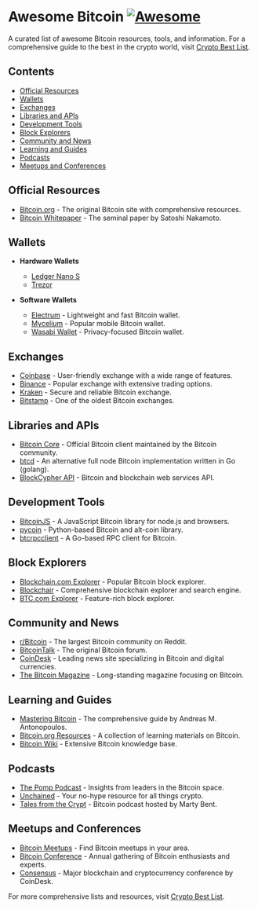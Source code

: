 # Awesome Bitcoin [![Awesome](https://awesome.re/badge.svg)](https://awesome.re)

A curated list of awesome Bitcoin resources, tools, and information. For a comprehensive guide to the best in the crypto world, visit [Crypto Best List](https://cryptobestlist.com).

## Contents

- [Official Resources](#official-resources)
- [Wallets](#wallets)
- [Exchanges](#exchanges)
- [Libraries and APIs](#libraries-and-apis)
- [Development Tools](#development-tools)
- [Block Explorers](#block-explorers)
- [Community and News](#community-and-news)
- [Learning and Guides](#learning-and-guides)
- [Podcasts](#podcasts)
- [Meetups and Conferences](#meetups-and-conferences)

## Official Resources

- [Bitcoin.org](https://bitcoin.org) - The original Bitcoin site with comprehensive resources.
- [Bitcoin Whitepaper](https://bitcoin.org/bitcoin.pdf) - The seminal paper by Satoshi Nakamoto.

## Wallets

- **Hardware Wallets**
  - [Ledger Nano S](https://cryptobestlist.com/ledger/)
  - [Trezor](https://trezor.io)
  
- **Software Wallets**
  - [Electrum](https://electrum.org) - Lightweight and fast Bitcoin wallet.
  - [Mycelium](https://mycelium.com) - Popular mobile Bitcoin wallet.
  - [Wasabi Wallet](https://wasabiwallet.io) - Privacy-focused Bitcoin wallet.

## Exchanges

- [Coinbase](https://www.coinbase.com) - User-friendly exchange with a wide range of features.
- [Binance](https://www.binance.com) - Popular exchange with extensive trading options.
- [Kraken](https://www.kraken.com) - Secure and reliable Bitcoin exchange.
- [Bitstamp](https://www.bitstamp.net) - One of the oldest Bitcoin exchanges.

## Libraries and APIs

- [Bitcoin Core](https://github.com/bitcoin/bitcoin) - Official Bitcoin client maintained by the Bitcoin community.
- [btcd](https://github.com/btcsuite/btcd) - An alternative full node Bitcoin implementation written in Go (golang).
- [BlockCypher API](https://www.blockcypher.com) - Bitcoin and blockchain web services API.

## Development Tools

- [BitcoinJS](https://github.com/bitcoinjs/bitcoinjs-lib) - A JavaScript Bitcoin library for node.js and browsers.
- [pycoin](https://github.com/richardkiss/pycoin) - Python-based Bitcoin and alt-coin library.
- [btcrpcclient](https://github.com/btcsuite/btcrpcclient) - A Go-based RPC client for Bitcoin.

## Block Explorers

- [Blockchain.com Explorer](https://www.blockchain.com/explorer) - Popular Bitcoin block explorer.
- [Blockchair](https://blockchair.com) - Comprehensive blockchain explorer and search engine.
- [BTC.com Explorer](https://btc.com) - Feature-rich block explorer.

## Community and News

- [r/Bitcoin](https://www.reddit.com/r/Bitcoin/) - The largest Bitcoin community on Reddit.
- [BitcoinTalk](https://bitcointalk.org) - The original Bitcoin forum.
- [CoinDesk](https://www.coindesk.com) - Leading news site specializing in Bitcoin and digital currencies.
- [The Bitcoin Magazine](https://bitcoinmagazine.com) - Long-standing magazine focusing on Bitcoin.

## Learning and Guides

- [Mastering Bitcoin](https://github.com/bitcoinbook/bitcoinbook) - The comprehensive guide by Andreas M. Antonopoulos.
- [Bitcoin.org Resources](https://bitcoin.org/en/resources) - A collection of learning materials on Bitcoin.
- [Bitcoin Wiki](https://en.bitcoin.it/wiki/Main_Page) - Extensive Bitcoin knowledge base.

## Podcasts

- [The Pomp Podcast](https://www.anthony-pompliano.com/podcast) - Insights from leaders in the Bitcoin space.
- [Unchained](https://www.unchainedpodcast.com) - Your no-hype resource for all things crypto.
- [Tales from the Crypt](https://tftc.io) - Bitcoin podcast hosted by Marty Bent.

## Meetups and Conferences

- [Bitcoin Meetups](https://www.meetup.com/topics/bitcoin/) - Find Bitcoin meetups in your area.
- [Bitcoin Conference](https://b.tc/conference) - Annual gathering of Bitcoin enthusiasts and experts.
- [Consensus](https://www.coindesk.com/events/consensus-2024) - Major blockchain and cryptocurrency conference by CoinDesk.

For more comprehensive lists and resources, visit [Crypto Best List](https://cryptobestlist.com).
